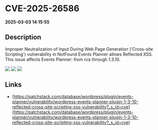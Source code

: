 # CVE-2025-26586

**2025-03-03 14:15:55**

## Description
Improper Neutralization of Input During Web Page Generation ('Cross-site Scripting') vulnerability in NotFound Events Planner allows Reflected XSS. This issue affects Events Planner: from n/a through 1.3.10.

![](https://img.shields.io/static/v1?label=Score&message=7.1&color=red)
![](https://img.shields.io/static/v1?label=Severity&message=HIGH&color=red)
![](https://img.shields.io/static/v1?label=CWE&message=XSS&color=green)

## Links
- [https://patchstack.com/database/wordpress/plugin/events-planner/vulnerability/wordpress-events-planner-plugin-1-3-10-reflected-cross-site-scripting-xss-vulnerability?_s_id=cve](https://patchstack.com/database/wordpress/plugin/events-planner/vulnerability/wordpress-events-planner-plugin-1-3-10-reflected-cross-site-scripting-xss-vulnerability?_s_id=cve)
